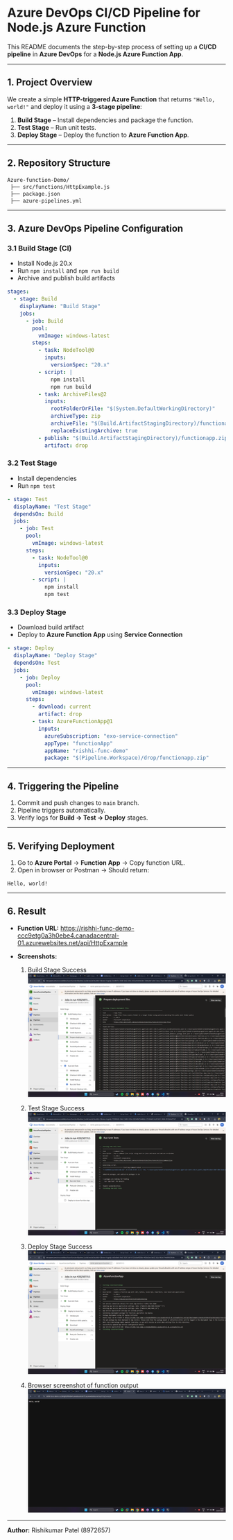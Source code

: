 # Azure DevOps CI/CD Pipeline for Node.js Azure Function

This README documents the step-by-step process of setting up a **CI/CD pipeline** in **Azure DevOps** for a **Node.js Azure Function App**.

---

## 1. Project Overview

We create a simple **HTTP-triggered Azure Function** that returns `"Hello, world!"` and deploy it using a **3-stage pipeline**:

1. **Build Stage** – Install dependencies and package the function.
2. **Test Stage** – Run unit tests.
3. **Deploy Stage** – Deploy the function to **Azure Function App**.

---

## 2. Repository Structure

```
Azure-function-Demo/
 ├── src/functions/HttpExample.js
 ├── package.json
 ├── azure-pipelines.yml
```

---

## 3. Azure DevOps Pipeline Configuration

### 3.1 Build Stage (CI)

- Install Node.js 20.x
- Run `npm install` and `npm run build`
- Archive and publish build artifacts

```yaml
stages:
  - stage: Build
    displayName: "Build Stage"
    jobs:
      - job: Build
        pool:
          vmImage: windows-latest
        steps:
          - task: NodeTool@0
            inputs:
              versionSpec: "20.x"
          - script: |
              npm install
              npm run build
          - task: ArchiveFiles@2
            inputs:
              rootFolderOrFile: "$(System.DefaultWorkingDirectory)"
              archiveType: zip
              archiveFile: "$(Build.ArtifactStagingDirectory)/functionapp.zip"
              replaceExistingArchive: true
          - publish: "$(Build.ArtifactStagingDirectory)/functionapp.zip"
            artifact: drop
```

### 3.2 Test Stage

- Install dependencies
- Run `npm test`

```yaml
- stage: Test
  displayName: "Test Stage"
  dependsOn: Build
  jobs:
    - job: Test
      pool:
        vmImage: windows-latest
      steps:
        - task: NodeTool@0
          inputs:
            versionSpec: "20.x"
        - script: |
            npm install
            npm test
```

### 3.3 Deploy Stage

- Download build artifact
- Deploy to **Azure Function App** using **Service Connection**

```yaml
- stage: Deploy
  displayName: "Deploy Stage"
  dependsOn: Test
  jobs:
    - job: Deploy
      pool:
        vmImage: windows-latest
      steps:
        - download: current
          artifact: drop
        - task: AzureFunctionApp@1
          inputs:
            azureSubscription: "exo-service-connection"
            appType: "functionApp"
            appName: "rishhi-func-demo"
            package: "$(Pipeline.Workspace)/drop/functionapp.zip"
```

---

## 4. Triggering the Pipeline

1. Commit and push changes to `main` branch.
2. Pipeline triggers automatically.
3. Verify logs for **Build → Test → Deploy** stages.

---

## 5. Verifying Deployment

1. Go to **Azure Portal** → **Function App** → Copy function URL.
2. Open in browser or Postman → Should return:

```
Hello, world!
```

---

## 6. Result

- **Function URL:** https://rishhi-func-demo-ccc9etg0a3h0ebe4.canadacentral-01.azurewebsites.net/api/HttpExample
  
- **Screenshots:**

  1. Build Stage Success
     ![1754159866268](image/readme/1754159866268.png)
  2. Test Stage Success
     ![1754159880232](image/readme/1754159880232.png)

  3. Deploy Stage Success
     ![1754159872177](image/readme/1754159872177.png)
  4. Browser screenshot of function output
     ![1754159890489](image/readme/1754159890489.png)

---

**Author:** Rishikumar Patel (8972657)
